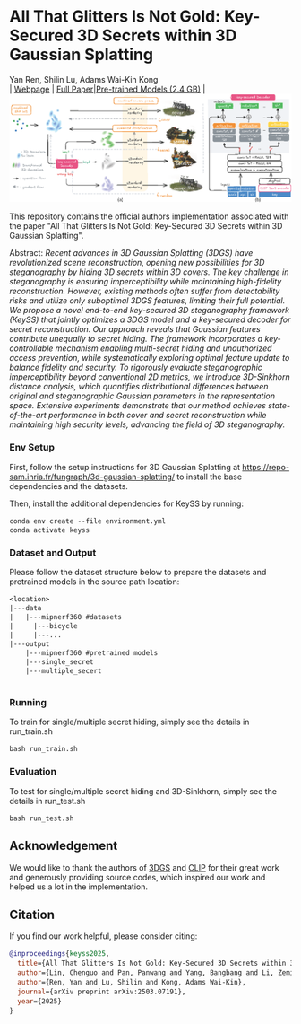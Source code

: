# All That Glitters Is Not Gold: Key-Secured 3D Secrets within 3D Gaussian Splatting
Yan Ren, Shilin Lu, Adams Wai-Kin Kong<br>
| [Webpage](https://repo-sam.inria.fr/fungraph/3d-gaussian-splatting/) | [Full Paper](https://repo-sam.inria.fr/fungraph/3d-gaussian-splatting/3d_gaussian_splatting_high.pdf)|[Pre-trained Models (2.4 GB)](https://drive.google.com/file/d/1iZY-sOrWToP5GDfUISVcccJDkHipwrDO/view?usp=drive_link) |<br>
![Teaser image](assets/flowtry.png)

This repository contains the official authors implementation associated with the paper "All That Glitters Is Not Gold: Key-Secured 3D Secrets within 3D Gaussian Splatting". 


Abstract: *Recent advances in 3D Gaussian Splatting (3DGS) have revolutionized scene reconstruction, opening new possibilities for 3D steganography by hiding 3D secrets within 3D covers. The key challenge in steganography is ensuring imperceptibility while maintaining high-fidelity reconstruction. However, existing methods often suffer from detectability risks and utilize only suboptimal 3DGS features, limiting their full potential.
We propose a novel end-to-end key-secured 3D steganography framework (KeySS) that jointly optimizes a 3DGS model and a key-secured decoder for secret reconstruction. Our approach reveals that Gaussian features contribute unequally to secret hiding. The framework incorporates a key-controllable mechanism enabling multi-secret hiding and unauthorized access prevention, while systematically exploring optimal feature update to balance fidelity and security. To rigorously evaluate steganographic imperceptibility beyond conventional 2D metrics, we introduce 3D-Sinkhorn distance analysis, which quantifies distributional differences between original and steganographic Gaussian parameters in the representation space.
Extensive experiments demonstrate that our method achieves state-of-the-art performance in both cover and secret reconstruction while maintaining high security levels, advancing the field of 3D steganography.*



### Env Setup

First, follow the setup instructions for 3D Gaussian Splatting at https://repo-sam.inria.fr/fungraph/3d-gaussian-splatting/ to install the base dependencies and the datasets.

Then, install the additional dependencies for KeySS by running:
```shell
conda env create --file environment.yml
conda activate keyss
```

### Dataset and Output

Please follow the dataset structure below to prepare the datasets and pretrained models in the source path location:

```
<location>
|---data
|   |---mipnerf360 #datasets
|     |---bicycle
|     |---...
|---output
    |---mipnerf360 #pretrained models
    |---single_secret
    |---multiple_secert
        
```


### Running

To train for single/multiple secret hiding, simply see the details in run_train.sh

```shell
bash run_train.sh
```

### Evaluation

To test for single/multiple secret hiding and 3D-Sinkhorn, simply see the details in run_test.sh

```shell
bash run_test.sh
```

## Acknowledgement
We would like to thank the authors of [3DGS](https://github.com/graphdeco-inria/gaussian-splatting) and [CLIP](https://github.com/openai/CLIP) for their great work and generously providing source codes, which inspired our work and helped us a lot in the implementation.


## Citation
If you find our work helpful, please consider citing:
```bibtex
@inproceedings{keyss2025,
  title={All That Glitters Is Not Gold: Key-Secured 3D Secrets within 3D Gaussian Splatting},
  author={Lin, Chenguo and Pan, Panwang and Yang, Bangbang and Li, Zeming and Mu, Yadong},
  author={Ren, Yan and Lu, Shilin and Kong, Adams Wai-Kin},
  journal={arXiv preprint arXiv:2503.07191},
  year={2025}
}
```



